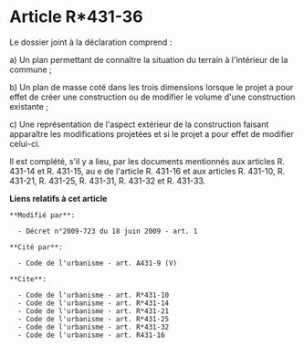 # Article R*431-36

Le dossier joint à la déclaration comprend : 

a) Un plan permettant de connaître la situation du terrain à l'intérieur de la commune ; 

b) Un plan de masse coté dans les trois dimensions lorsque le projet a pour effet de créer une construction ou de modifier le
volume d'une construction existante ; 

c) Une représentation de l'aspect extérieur de la construction faisant apparaître les modifications projetées et si le projet
a pour effet de modifier celui-ci. 

Il est complété, s'il y a lieu, par les documents mentionnés aux articles R. 431-14 et R. 431-15, au e de l'article R. 431-16
et aux articles R. 431-10, R. 431-21, R. 431-25, R. 431-31, R. 431-32 et R. 431-33.

**Liens relatifs à cet article**

	**Modifié par**:

	  - Décret n°2009-723 du 18 juin 2009 - art. 1

	**Cité par**:

	  - Code de l'urbanisme - art. A431-9 (V)

	**Cite**:

	  - Code de l'urbanisme - art. R*431-10
	  - Code de l'urbanisme - art. R*431-14
	  - Code de l'urbanisme - art. R*431-21
	  - Code de l'urbanisme - art. R*431-25
	  - Code de l'urbanisme - art. R*431-32
	  - Code de l'urbanisme - art. R431-16
